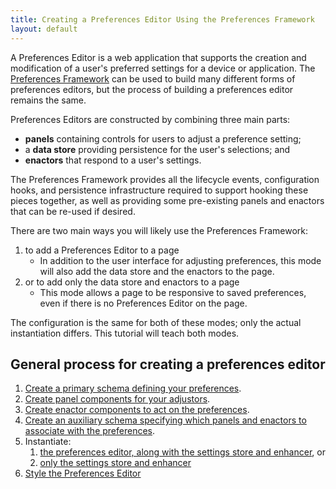 ```yaml
---
title: Creating a Preferences Editor Using the Preferences Framework
layout: default
---
```


A Preferences Editor is a web application that supports the creation and modification of a user's preferred settings for a device or application. The [Preferences Framework](../PreferencesFramework.md) can be used to build many different forms of preferences editors, but the process of building a preferences editor remains the same.

Preferences Editors are constructed by combining three main parts:
* **panels** containing controls for users to adjust a preference setting;
* a **data store** providing persistence for the user's selections; and
* **enactors** that respond to a user's settings.

The Preferences Framework provides all the lifecycle events, configuration hooks, and persistence infrastructure required to support hooking these pieces together, as well as providing some pre-existing panels and enactors that can be re-used if desired.

There are two main ways you will likely use the Preferences Framework:

1. to add a Preferences Editor to a page
    * In addition to the user interface for adjusting preferences, this mode will also add the data store and the enactors to the page.
2. or to add only the data store and enactors to a page
    * This mode allows a page to be responsive to saved preferences, even if there is no Preferences Editor on the page.

The configuration is the same for both of these modes; only the actual instantiation differs. This tutorial will teach both modes.

## General process for creating a preferences editor ##

1. [Create a primary schema defining your preferences](CreatingAPrimarySchema.md).
2. [Create panel components for your adjustors](CreatingPanels.md).
3. [Create enactor components to act on the preferences](CreatingEnactors.md).
4. [Create an auxiliary schema specifying which panels and enactors to associate with the preferences](CreatingAnAuxiliarySchema.md).
5. Instantiate:
    1. [the preferences editor, along with the settings store and enhancer](InstantiatingThePreferencesEditor.md), or
    2. [only the settings store and enhancer](InstantiatingTheEnhancerAndSettingsStoreOnly.md)
6. [Style the Preferences Editor](StylingThePreferencesEditor.md)
